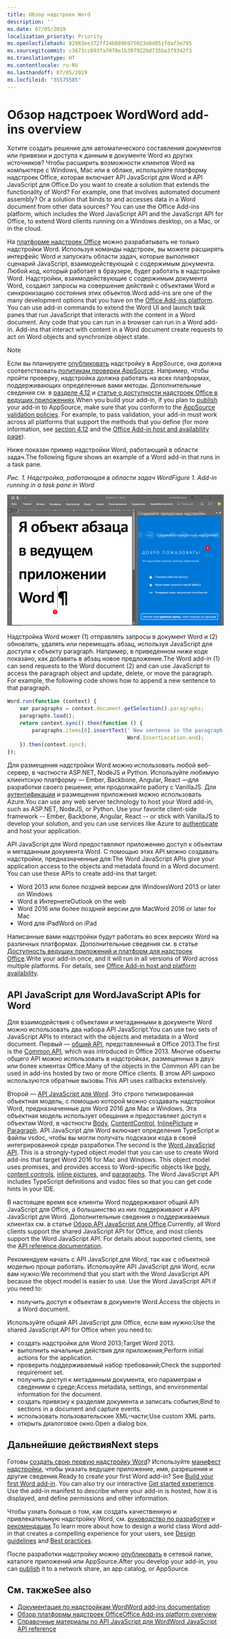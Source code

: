 ```yaml
---
title: Обзор надстроек Word
description: ''
ms.date: 07/05/2019
localization_priority: Priority
ms.openlocfilehash: 82983ee372ff24b089b975023e8d851fdaf3e795
ms.sourcegitcommit: c3673cc693fa7070e1b397922bd735ba3f9342f3
ms.translationtype: HT
ms.contentlocale: ru-RU
ms.lasthandoff: 07/05/2019
ms.locfileid: "35575585"
---
```

# <a name="word-add-ins-overview"></a><span data-ttu-id="e1b54-102">Обзор надстроек Word</span><span class="sxs-lookup"><span data-stu-id="e1b54-102">Word add-ins overview</span></span>

<span data-ttu-id="e1b54-p101">Хотите создать решение для автоматического составления документов или привязки и доступа к данным в документе Word из других источников? Чтобы расширить возможности клиентов Word на компьютере с Windows, Mac или в облаке, используйте платформу надстроек Office, которая включает API JavaScript для Word и API JavaScript для Office.</span><span class="sxs-lookup"><span data-stu-id="e1b54-p101">Do you want to create a solution that extends the functionality of Word? For example, one that involves automated document assembly? Or a solution that binds to and accesses data in a Word document from other data sources? You can use the Office Add-ins platform, which includes the Word JavaScript API and the JavaScript API for Office, to extend Word clients running on a Windows desktop, on a Mac, or in the cloud.</span></span>

<span data-ttu-id="e1b54-p102">На [платформе надстроек Office](../overview/office-add-ins.md) можно разрабатывать не только надстройки Word. Используя команды надстроек, вы можете расширять интерфейс Word и запускать области задач, которые выполняют сценарий JavaScript, взаимодействующий с содержимым документа. Любой код, который работает в браузере, будет работать в надстройке Word. Надстройки, взаимодействующие с содержимым документа Word, создают запросы на совершение действий с объектами Word и синхронизацию состояния этих объектов.</span><span class="sxs-lookup"><span data-stu-id="e1b54-p102">Word add-ins are one of the many development options that you have on the [Office Add-ins platform](../overview/office-add-ins.md). You can use add-in commands to extend the Word UI and launch task panes that run JavaScript that interacts with the content in a Word document. Any code that you can run in a browser can run in a Word add-in. Add-ins that interact with content in a Word document create requests to act on Word objects and synchronize object state.</span></span> 

> [!NOTE]
> <span data-ttu-id="e1b54-p103">Если вы планируете [опубликовать](../publish/publish.md) надстройку в AppSource, она должна соответствовать [политикам проверки AppSource](/office/dev/store/validation-policies). Например, чтобы пройти проверку, надстройка должна работать на всех платформах, поддерживающих определенные вами методы. Дополнительные сведения см. в [разделе 4.12](/office/dev/store/validation-policies#4-apps-and-add-ins-behave-predictably) и [статье о доступности надстроек Office в ведущих приложениях](../overview/office-add-in-availability.md).</span><span class="sxs-lookup"><span data-stu-id="e1b54-p103">When you build your add-in, if you plan to [publish](../publish/publish.md) your add-in to AppSource, make sure that you conform to the [AppSource validation policies](/office/dev/store/validation-policies). For example, to pass validation, your add-in must work across all platforms that support the methods that you define (for more information, see [section 4.12](/office/dev/store/validation-policies#4-apps-and-add-ins-behave-predictably) and the [Office Add-in host and availability page](../overview/office-add-in-availability.md)).</span></span>

<span data-ttu-id="e1b54-113">Ниже показан пример надстройки Word, работающей в области задач.</span><span class="sxs-lookup"><span data-stu-id="e1b54-113">The following figure shows an example of a Word add-in that runs in a task pane.</span></span>

<span data-ttu-id="e1b54-114">*Рис. 1. Надстройка, работающая в области задач Word*</span><span class="sxs-lookup"><span data-stu-id="e1b54-114">*Figure 1. Add-in running in a task pane in Word*</span></span>

![Надстройка, работающая в области задач Word](../images/word-add-in-show-host-client.png)

<span data-ttu-id="e1b54-p104">Надстройка Word может (1) отправлять запросы в документ Word и (2) обновлять, удалять или перемещать абзац, используя JavaScript для доступа к объекту paragraph. Например, в приведенном ниже коде показано, как добавить в абзац новое предложение.</span><span class="sxs-lookup"><span data-stu-id="e1b54-p104">The Word add-in (1) can send requests to the Word document (2) and can use JavaScript to access the paragraph object and update, delete, or move the paragraph. For example, the following code shows how to append a new sentence to that paragraph.</span></span>

```js
Word.run(function (context) {
    var paragraphs = context.document.getSelection().paragraphs;
    paragraphs.load();
    return context.sync().then(function () {
        paragraphs.items[0].insertText(' New sentence in the paragraph.',
                                       Word.InsertLocation.end);
    }).then(context.sync);
});

```

<span data-ttu-id="e1b54-p105">Для размещения надстройки Word можно использовать любой веб-сервер, в частности ASP.NET, NodeJS и Python. Используйте любимую клиентскую платформу — Ember, Backbone, Angular, React —для разработки своего решения; или продолжайте работу с VanillaJS. Для [аутентификации](../develop/use-the-oauth-authorization-framework-in-an-office-add-in.md) и размещения приложения можно использовать Azure.</span><span class="sxs-lookup"><span data-stu-id="e1b54-p105">You can use any web server technology to host your Word add-in, such as ASP.NET, NodeJS, or Python. Use your favorite client-side framework -- Ember, Backbone, Angular, React -- or stick with VanillaJS to develop your solution, and you can use services like Azure to [authenticate](../develop/use-the-oauth-authorization-framework-in-an-office-add-in.md) and host your application.</span></span>

<span data-ttu-id="e1b54-p106">API JavaScript для Word предоставляют приложению доступ к объектам и метаданным документа Word. С помощью этих API можно создавать надстройки, предназначенные для:</span><span class="sxs-lookup"><span data-stu-id="e1b54-p106">The Word JavaScript APIs give your application access to the objects and metadata found in a Word document. You can use these APIs to create add-ins that target:</span></span>

* <span data-ttu-id="e1b54-122">Word 2013 или более поздней версии для Windows</span><span class="sxs-lookup"><span data-stu-id="e1b54-122">Word 2013 or later on Windows</span></span>
* <span data-ttu-id="e1b54-123">Word в Интернете</span><span class="sxs-lookup"><span data-stu-id="e1b54-123">Outlook on the web</span></span>
* <span data-ttu-id="e1b54-124">Word 2016 или более поздней версии для Mac</span><span class="sxs-lookup"><span data-stu-id="e1b54-124">Word 2016 or later for Mac</span></span>
* <span data-ttu-id="e1b54-125">Word для iPad</span><span class="sxs-lookup"><span data-stu-id="e1b54-125">Word on iPad</span></span>

<span data-ttu-id="e1b54-p107">Написанные вами надстройки будут работать во всех версиях Word на различных платформах. Дополнительные сведения см. в статье [Доступность ведущих приложений и платформ для надстроек Office](../overview/office-add-in-availability.md).</span><span class="sxs-lookup"><span data-stu-id="e1b54-p107">Write your add-in once, and it will run in all versions of Word across multiple platforms. For details, see [Office Add-in host and platform availability](../overview/office-add-in-availability.md).</span></span>

## <a name="javascript-apis-for-word"></a><span data-ttu-id="e1b54-128">API JavaScript для Word</span><span class="sxs-lookup"><span data-stu-id="e1b54-128">JavaScript APIs for Word</span></span>

<span data-ttu-id="e1b54-129">Для взаимодействия с объектами и метаданными в документе Word можно использовать два набора API JavaScript.</span><span class="sxs-lookup"><span data-stu-id="e1b54-129">You can use two sets of JavaScript APIs to interact with the objects and metadata in a Word document.</span></span> <span data-ttu-id="e1b54-130">Первый — [общий API](/javascript/api/office), представленный в Office 2013.</span><span class="sxs-lookup"><span data-stu-id="e1b54-130">The first is the [Common API](/javascript/api/office), which was introduced in Office 2013.</span></span> <span data-ttu-id="e1b54-131">Многие объекты общего API можно использовать в надстройках, размещенных в двух или более клиентах Office.</span><span class="sxs-lookup"><span data-stu-id="e1b54-131">Many of the objects in the Common API can be used in add-ins hosted by two or more Office clients.</span></span> <span data-ttu-id="e1b54-132">В этом API широко используются обратные вызовы.</span><span class="sxs-lookup"><span data-stu-id="e1b54-132">This API uses callbacks extensively.</span></span>

<span data-ttu-id="e1b54-p109">Второй — [API JavaScript для Word](/javascript/api/word). Это строго типизированная объектная модель, с помощью которой можно создавать надстройки Word, предназначенные для Word 2016 для Mac и Windows. Эта объектная модель использует обещания и предоставляет доступ к объектам Word, в частности [Body](/javascript/api/word/word.body), [ContentControl](/javascript/api/word/word.contentcontrol), [InlinePicture](/javascript/api/word/word.inlinepicture) и [Paragraph](/javascript/api/word/word.paragraph). API JavaScript для Word включает определения TypeScript и файлы vsdoc, чтобы вы могли получать подсказки кода в своей интегрированной среде разработки.</span><span class="sxs-lookup"><span data-stu-id="e1b54-p109">The second is the [Word JavaScript API](/javascript/api/word). This is a strongly-typed object model that you can use to create Word add-ins that target Word 2016 for Mac and Windows. This object model uses promises, and provides access to Word-specific objects like [body](/javascript/api/word/word.body), [content controls](/javascript/api/word/word.contentcontrol), [inline pictures](/javascript/api/word/word.inlinepicture), and [paragraphs](/javascript/api/word/word.paragraph). The Word JavaScript API includes TypeScript definitions and vsdoc files so that you can get code hints in your IDE.</span></span>

<span data-ttu-id="e1b54-p110">В настоящее время все клиенты Word поддерживают общий API JavaScript для Office, а большинство из них поддерживают и API JavaScript для Word. Дополнительные сведения о поддерживаемых клиентах см. в статье [Обзор API JavaScript для Office](../reference/javascript-api-for-office.md).</span><span class="sxs-lookup"><span data-stu-id="e1b54-p110">Currently, all Word clients support the shared JavaScript API for Office, and most clients support the Word JavaScript API. For details about supported clients, see the [API reference documentation](../reference/javascript-api-for-office.md).</span></span>

<span data-ttu-id="e1b54-p111">Рекомендуем начать с API JavaScript для Word, так как с объектной моделью проще работать. Используйте API JavaScript для Word, если вам нужно:</span><span class="sxs-lookup"><span data-stu-id="e1b54-p111">We recommend that you start with the Word JavaScript API because the object model is easier to use. Use the Word JavaScript API if you need to:</span></span>

* <span data-ttu-id="e1b54-141">получить доступ к объектам в документе Word.</span><span class="sxs-lookup"><span data-stu-id="e1b54-141">Access the objects in a Word document.</span></span>

<span data-ttu-id="e1b54-142">Используйте общий API JavaScript для Office, если вам нужно:</span><span class="sxs-lookup"><span data-stu-id="e1b54-142">Use the shared JavaScript API for Office when you need to:</span></span>

* <span data-ttu-id="e1b54-143">создать надстройки для Word 2013;</span><span class="sxs-lookup"><span data-stu-id="e1b54-143">Target Word 2013.</span></span>
* <span data-ttu-id="e1b54-144">выполнить начальные действия для приложения;</span><span class="sxs-lookup"><span data-stu-id="e1b54-144">Perform initial actions for the application.</span></span>
* <span data-ttu-id="e1b54-145">проверить поддерживаемый набор требований;</span><span class="sxs-lookup"><span data-stu-id="e1b54-145">Check the supported requirement set.</span></span>
* <span data-ttu-id="e1b54-146">получить доступ к метаданным документа, его параметрам и сведениям о среде;</span><span class="sxs-lookup"><span data-stu-id="e1b54-146">Access metadata, settings, and environmental information for the document.</span></span>
* <span data-ttu-id="e1b54-147">создать привязку к разделам документа и записать события;</span><span class="sxs-lookup"><span data-stu-id="e1b54-147">Bind to sections in a document and capture events.</span></span>
* <span data-ttu-id="e1b54-148">использовать пользовательские XML-части;</span><span class="sxs-lookup"><span data-stu-id="e1b54-148">Use custom XML parts.</span></span>
* <span data-ttu-id="e1b54-149">открыть диалоговое окно.</span><span class="sxs-lookup"><span data-stu-id="e1b54-149">Open a dialog box.</span></span>

## <a name="next-steps"></a><span data-ttu-id="e1b54-150">Дальнейшие действия</span><span class="sxs-lookup"><span data-stu-id="e1b54-150">Next steps</span></span>

<span data-ttu-id="e1b54-p112">Готовы [создать свою первую надстройку Word](word-add-ins.md)? Используйте [манифест надстройки](../develop/add-in-manifests.md), чтобы указать ведущее приложение, имя, разрешения и другие сведения.</span><span class="sxs-lookup"><span data-stu-id="e1b54-p112">Ready to create your first Word add-in? See [Build your first Word add-in](word-add-ins.md). You can also try our interactive [Get started experience](../develop/add-in-manifests.md). Use the add-in manifest to describe where your add-in is hosted, how it is displayed, and define permissions and other information.</span></span>

<span data-ttu-id="e1b54-154">Чтобы узнать больше о том, как создать качественную и привлекательную надстройку Word, см. [руководство по разработке](../design/add-in-design.md) и [рекомендации](../concepts/add-in-development-best-practices.md).</span><span class="sxs-lookup"><span data-stu-id="e1b54-154">To learn more about how to design a world class Word add-in that creates a compelling experience for your users, see [Design guidelines](../design/add-in-design.md) and [Best practices](../concepts/add-in-development-best-practices.md).</span></span>

<span data-ttu-id="e1b54-155">После разработки надстройку можно [опубликовать](../publish/publish.md) в сетевой папке, каталоге приложений или AppSource.</span><span class="sxs-lookup"><span data-stu-id="e1b54-155">After you develop your add-in, you can [publish](../publish/publish.md) it to a network share, an app catalog, or AppSource.</span></span>

## <a name="see-also"></a><span data-ttu-id="e1b54-156">См. также</span><span class="sxs-lookup"><span data-stu-id="e1b54-156">See also</span></span>

* [<span data-ttu-id="e1b54-157">Документация по надстройкам Word</span><span class="sxs-lookup"><span data-stu-id="e1b54-157">Word add-ins documentation</span></span>](index.md)
* [<span data-ttu-id="e1b54-158">Обзор платформы надстроек Office</span><span class="sxs-lookup"><span data-stu-id="e1b54-158">Office Add-ins platform overview</span></span>](../overview/office-add-ins.md)
* [<span data-ttu-id="e1b54-159">Справочные материалы по API JavaScript для Word</span><span class="sxs-lookup"><span data-stu-id="e1b54-159">Word JavaScript API reference</span></span>](/office/dev/add-ins/reference/overview/word-add-ins-reference-overview)
